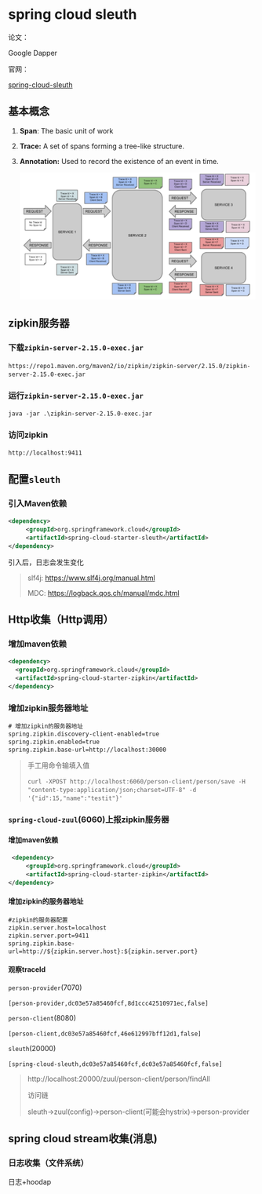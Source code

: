 # spring cloud sleuth

论文：

Google Dapper

官网：

[spring-cloud-sleuth](https://cloud.spring.io/spring-cloud-sleuth/2.1.x/single/spring-cloud-sleuth.html)

## 基本概念

1. **Span**: The basic unit of work

2. **Trace:** A set of spans forming a tree-like structure.

3. **Annotation:** Used to record the existence of an event in time.

   ![1562472317587](img\sleuth.png)



## zipkin服务器

### 下载`zipkin-server-2.15.0-exec.jar`

`https://repo1.maven.org/maven2/io/zipkin/zipkin-server/2.15.0/zipkin-server-2.15.0-exec.jar`

### 运行`zipkin-server-2.15.0-exec.jar`

`java -jar .\zipkin-server-2.15.0-exec.jar`

### 访问zipkin

`http://localhost:9411`

## 配置`sleuth`

### 引入Maven依赖

```xml
<dependency>
     <groupId>org.springframework.cloud</groupId>
     <artifactId>spring-cloud-starter-sleuth</artifactId>
</dependency>
```



引入后，日志会发生变化

> slf4j: https://www.slf4j.org/manual.html
>
> MDC: <https://logback.qos.ch/manual/mdc.html>



## Http收集（Http调用）

### 增加maven依赖

```xml
<dependency>
  <groupId>org.springframework.cloud</groupId>
  <artifactId>spring-cloud-starter-zipkin</artifactId>
</dependency>
```

### 增加zipkin服务器地址

```properties
# 增加zipkin的服务器地址
spring.zipkin.discovery-client-enabled=true
spring.zipkin.enabled=true
spring.zipkin.base-url=http://localhost:30000
```

> 手工用命令输填入值
>
> `curl -XPOST http://localhost:6060/person-client/person/save -H "content-type:application/json;charset=UTF-8" -d '{"id":15,"name":"testit"}'`

### `spring-cloud-zuul`(6060)上报zipkin服务器

#### 增加maven依赖

```xml
 <dependency>
     <groupId>org.springframework.cloud</groupId>
     <artifactId>spring-cloud-starter-zipkin</artifactId>
</dependency>
```

#### 增加zipkin的服务器地址

```properties
#zipkin的服务器配置
zipkin.server.host=localhost
zipkin.server.port=9411
spring.zipkin.base-url=http://${zipkin.server.host}:${zipkin.server.port}
```

#### 观察traceId

`person-provider`(7070)

`[person-provider,dc03e57a85460fcf,8d1ccc42510971ec,false]`

`person-client`(8080)

` [person-client,dc03e57a85460fcf,46e612997bff12d1,false] `

`sleuth`(20000)

`[spring-cloud-sleuth,dc03e57a85460fcf,dc03e57a85460fcf,false] `

> http://localhost:20000/zuul/person-client/person/findAll
>
> 访问链
>
> sleuth->zuul(config)->person-client(可能会hystrix)->person-provider

## spring cloud stream收集(消息)



### 日志收集（文件系统）

日志+hoodap